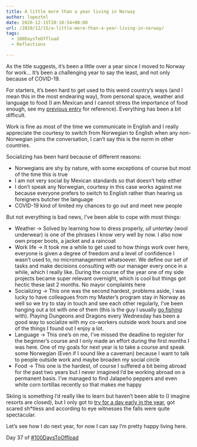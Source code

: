 ```yaml
---
title: A little more than a year living in Norway
author: lopeztel
date: 2020-12-15T20:10:54+00:00
url: /2020/12/15/a-little-more-than-a-year-living-in-norway/
tags:
  - 100DaysToOffload
  - Reflections

---
```

As the title suggests, it&#8217;s been a little over a year since I moved to Norway for work… It&#8217;s been a challenging year to say the least, and not only because of COVID-19.

For starters, it&#8217;s been hard to get used to this weird country&#8217;s ways (and I mean this in the most endearing way), from personal space, weather and language to food (I am Mexican and I cannot stress the importance of food enough, see my [previous entry](https://lopeztel.xyz/blog/2020/09/15/mexican-food/) for reference). Everything has been a bit difficult.

Work is fine as most of the time we communicate in English and I really appreciate the courtesy to switch from Norwegian to English when any non-Norwegian joins the conversation, I can&#8217;t say this is the norm in other countries.

Socializing has been hard because of different reasons:

  * Norwegians are shy by nature, with some exceptions of course but most of the time this is true
  * I am not very social by Mexican standards so that doesn&#8217;t help either
  * I don&#8217;t speak any Norwegian, courtesy in this case works against me because everyone prefers to switch to English rather than hearing us foreigners butcher the language
  * COVID-19 kind of limited my chances to go out and meet new people

But not everything is bad news, I&#8217;ve been able to cope with most things:

  * Weather -> Solved by learning how to dress properly, _ull untertøy_ (wool underwear) is one of the phrases I know very well by now. I also now own proper boots, a jacket and a raincoat
  * Work life -> It took me a while to get used to how things work over here, everyone is given a degree of freedom and a level of confidence I wasn&#8217;t used to, no micromanagement whatsoever. We define our set of tasks and make decisions consulting with our manager every once in a while, which I really like. During the course of the year one of my side projects became super relevant overnight, which is cool but things got hectic these last 2 months. No mayor complaints here
  * Socializing -> This one was the second hardest, problems aside, I was lucky to have colleagues from my Master&#8217;s program stay in Norway as well so we try to stay in touch and see each other regularly, I&#8217;ve been hanging out a lot with one of them (this is the guy I usually [go fishing](https://lopeztel.xyz/blog/2020/11/28/fishing-as-a-new-hobby/) with). Playing Dungeons and Dragons every Wednesday has been a good way to socialize with my co-workers outside work hours and one of the things I found out I enjoy a lot.
  * Language -> This one&#8217;s on me, I&#8217;ve missed the deadline to register for the beginner&#8217;s course and I only made an effort during the first months I was here. One of my goals for next year is to take a course and speak some Norwegian (Even if I sound like a caveman) because I want to talk to people outside work and maybe broaden my social circle
  * Food -> This one is the hardest, of course I suffered a bit being abroad for the past two years but I never imagined I&#8217;d be working abroad on a permanent basis. I&#8217;ve managed to find Jalapeño peppers and even white corn tortillas recently so that makes me happy

Skiing is something I&#8217;d really like to learn but haven&#8217;t been able to (I imagine resorts are closed), but I only got to [try for a day early in the year](https://lopeztel.xyz/blog/2020/03/13/skiing-and-covid-19/), got scared sh*tless and according to eye witnesses the falls were quite spectacular.

Let&#8217;s see how I do next year, for now I can say I&#8217;m pretty happy living here.

Day 37 of [#100DaysToOffload](https://lopeztel.xyz/blog/tags/100daystooffload/)
